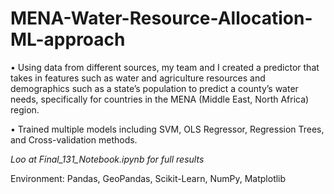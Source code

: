 # MENA-Water-Resource-Allocation-ML-approach

• Using data from different sources, my team and I created a predictor that takes in features such as water and agriculture resources and demographics such as a state’s population to predict a county’s water needs, specifically for countries in the MENA (Middle East, North Africa) region.

• Trained multiple models including SVM, OLS Regressor, Regression Trees, and Cross-validation methods.

*Loo at Final_131_Notebook.ipynb for full results*

Environment: Pandas, GeoPandas, Scikit-Learn, NumPy, Matplotlib

